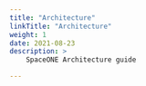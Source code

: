```yaml
---
title: "Architecture"
linkTitle: "Architecture"
weight: 1
date: 2021-08-23
description: >
    SpaceONE Architecture guide

---
```



